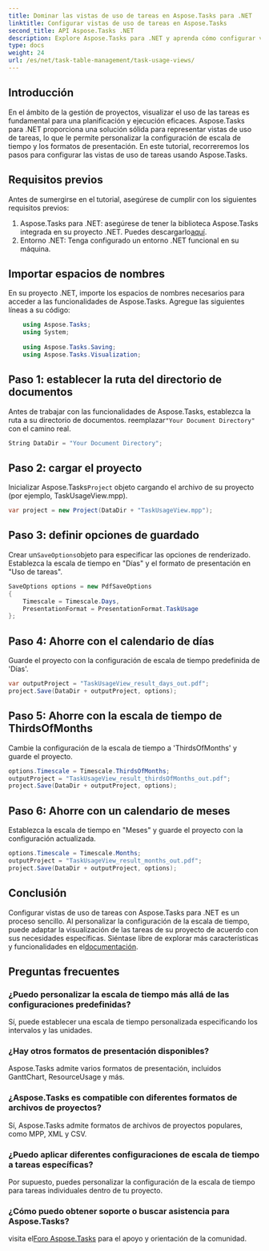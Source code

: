 ```yaml
---
title: Dominar las vistas de uso de tareas en Aspose.Tasks para .NET
linktitle: Configurar vistas de uso de tareas en Aspose.Tasks
second_title: API Aspose.Tasks .NET
description: Explore Aspose.Tasks para .NET y aprenda cómo configurar vistas de uso de tareas. Personalice la configuración de escala de tiempo y mejore los elementos visuales de gestión de proyectos.
type: docs
weight: 24
url: /es/net/task-table-management/task-usage-views/
---
```

## Introducción
En el ámbito de la gestión de proyectos, visualizar el uso de las tareas es fundamental para una planificación y ejecución eficaces. Aspose.Tasks para .NET proporciona una solución sólida para representar vistas de uso de tareas, lo que le permite personalizar la configuración de escala de tiempo y los formatos de presentación. En este tutorial, recorreremos los pasos para configurar las vistas de uso de tareas usando Aspose.Tasks.
## Requisitos previos
Antes de sumergirse en el tutorial, asegúrese de cumplir con los siguientes requisitos previos:
1.  Aspose.Tasks para .NET: asegúrese de tener la biblioteca Aspose.Tasks integrada en su proyecto .NET. Puedes descargarlo[aquí](https://releases.aspose.com/tasks/net/).
2. Entorno .NET: Tenga configurado un entorno .NET funcional en su máquina.
## Importar espacios de nombres
En su proyecto .NET, importe los espacios de nombres necesarios para acceder a las funcionalidades de Aspose.Tasks. Agregue las siguientes líneas a su código:
```csharp
    using Aspose.Tasks;
    using System;
    
    using Aspose.Tasks.Saving;
    using Aspose.Tasks.Visualization;
```
## Paso 1: establecer la ruta del directorio de documentos
 Antes de trabajar con las funcionalidades de Aspose.Tasks, establezca la ruta a su directorio de documentos. reemplazar`"Your Document Directory"` con el camino real.
```csharp
String DataDir = "Your Document Directory";
```
## Paso 2: cargar el proyecto
 Inicializar Aspose.Tasks`Project` objeto cargando el archivo de su proyecto (por ejemplo, TaskUsageView.mpp).
```csharp
var project = new Project(DataDir + "TaskUsageView.mpp");
```
## Paso 3: definir opciones de guardado
 Crear un`SaveOptions`objeto para especificar las opciones de renderizado. Establezca la escala de tiempo en "Días" y el formato de presentación en "Uso de tareas".
```csharp
SaveOptions options = new PdfSaveOptions
{
    Timescale = Timescale.Days,
    PresentationFormat = PresentationFormat.TaskUsage
};
```
## Paso 4: Ahorre con el calendario de días
Guarde el proyecto con la configuración de escala de tiempo predefinida de 'Días'.
```csharp
var outputProject = "TaskUsageView_result_days_out.pdf";
project.Save(DataDir + outputProject, options);
```
## Paso 5: Ahorre con la escala de tiempo de ThirdsOfMonths
Cambie la configuración de la escala de tiempo a 'ThirdsOfMonths' y guarde el proyecto.
```csharp
options.Timescale = Timescale.ThirdsOfMonths;
outputProject = "TaskUsageView_result_thirdsOfMonths_out.pdf";
project.Save(DataDir + outputProject, options);
```
## Paso 6: Ahorre con un calendario de meses
Establezca la escala de tiempo en "Meses" y guarde el proyecto con la configuración actualizada.
```csharp
options.Timescale = Timescale.Months;
outputProject = "TaskUsageView_result_months_out.pdf";
project.Save(DataDir + outputProject, options);
```
## Conclusión
Configurar vistas de uso de tareas con Aspose.Tasks para .NET es un proceso sencillo. Al personalizar la configuración de la escala de tiempo, puede adaptar la visualización de las tareas de su proyecto de acuerdo con sus necesidades específicas.
 Siéntase libre de explorar más características y funcionalidades en el[documentación](https://reference.aspose.com/tasks/net/).
## Preguntas frecuentes
### ¿Puedo personalizar la escala de tiempo más allá de las configuraciones predefinidas?
Sí, puede establecer una escala de tiempo personalizada especificando los intervalos y las unidades.
### ¿Hay otros formatos de presentación disponibles?
Aspose.Tasks admite varios formatos de presentación, incluidos GanttChart, ResourceUsage y más.
### ¿Aspose.Tasks es compatible con diferentes formatos de archivos de proyectos?
Sí, Aspose.Tasks admite formatos de archivos de proyectos populares, como MPP, XML y CSV.
### ¿Puedo aplicar diferentes configuraciones de escala de tiempo a tareas específicas?
Por supuesto, puedes personalizar la configuración de la escala de tiempo para tareas individuales dentro de tu proyecto.
### ¿Cómo puedo obtener soporte o buscar asistencia para Aspose.Tasks?
 visita el[Foro Aspose.Tasks](https://forum.aspose.com/c/tasks/15) para el apoyo y orientación de la comunidad.